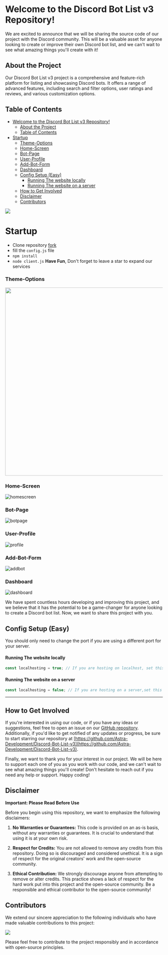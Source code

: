 # Welcome to the Discord Bot List v3 Repository!

We are excited to announce that we will be sharing the source code of our project with the Discord community. This will be a valuable asset for anyone looking to create or improve their own Discord bot list, and we can't wait to see what amazing things you'll create with it!

## About the Project

Our Discord Bot List v3 project is a comprehensive and feature-rich platform for listing and showcasing Discord bots. It offers a range of advanced features, including search and filter options, user ratings and reviews, and various customization options.

## Table of Contents
- [Welcome to the Discord Bot List v3 Repository!](#welcome-to-the-discord-bot-list-v3-repository)
  - [About the Project](#about-the-project)
  - [Table of Contents](#table-of-contents)
- [Startup](#startup)
    - [Theme-Options](#theme-options)
    - [Home-Screen](#home-screen)
    - [Bot-Page](#bot-page)
    - [User-Profile](#user-profile)
    - [Add-Bot-Form](#add-bot-form)
    - [Dashboard](#dashboard)
  - [Config Setup (Easy)](#config-setup-easy)
      - [Running The website locally](#running-the-website-locally)
      - [Running The website on a server](#running-the-website-on-a-server)
  - [How to Get Involved](#how-to-get-involved)
  - [Disclaimer](#disclaimer)
  - [Contributors](#contributors)

<a href="https://discord.gg/sQQFSnQhdt"><img src="https://discordapp.com/api/guilds/793149744847257600/widget.png?style=banner2"/></a>

# Startup
- Clone repository [fork](https://github.com/Astra-Development/Discord-Bot-List-v3/fork)
- fill the `config.js` file
- `npm install`
- `node client.js`
**Have Fun**, Don't forget to leave a star to expand our services

### Theme-Options
<img src="https://user-images.githubusercontent.com/39243722/219464103-51f0253f-452a-4b2a-a62a-b2ca7b132a88.png" width="600" />

### Home-Screen
![homescreen](https://user-images.githubusercontent.com/39243722/219459487-22a5ea91-0086-432e-80c9-585e12eb4289.gif)

### Bot-Page
![botpage](https://user-images.githubusercontent.com/39243722/219459558-7f112165-9f44-42ad-b411-1f59121e889c.gif)

### User-Profile
![profile](https://user-images.githubusercontent.com/39243722/219459455-e334fd2e-86ab-4be7-a0dc-7c2e15cbcaf7.gif)

### Add-Bot-Form
![addbot](https://user-images.githubusercontent.com/39243722/219459598-4a5fef3d-1666-4c4b-ae83-01df8fc258c8.gif)

### Dashboard
![dashboard](https://user-images.githubusercontent.com/39243722/219459538-a8f9439e-2fb5-407f-8baf-3a67f37a1149.gif)

We have spent countless hours developing and improving this project, and we believe that it has the potential to be a game-changer for anyone looking to create a Discord bot list. Now, we want to share this project with you.

## Config Setup (Easy)
You should only need to change the port if you are using a different port for your server.

#### Running The website locally
```javascript
const localhosting = true; // If you are hosting on localhost, set this to true
```

#### Running The website on a server
```javascript
const localhosting = false; // If you are hosting on a server,set this to false
```

---


## How to Get Involved
If you're interested in using our code, or if you have any ideas or suggestions, feel free to open an issue on our [GitHub repository](https://github.com/Astra-Development/Discord-Bot-List-v3/issues). Additionally, if you'd like to get notified of any updates or progress, be sure to start starring our repository at [https://github.com/Astra-Development/Discord-Bot-List-v3](https://github.com/Astra-Development/Discord-Bot-List-v3).

Finally, we want to thank you for your interest in our project. We will be here to support each one of you as you work with our code, and we can't wait to see what amazing things you'll create! Don't hesitate to reach out if you need any help or support. Happy coding!

## Disclaimer
**Important: Please Read Before Use**

Before you begin using this repository, we want to emphasize the following disclaimers:

1. **No Warranties or Guarantees:** This code is provided on an as-is basis, without any warranties or guarantees. It is crucial to understand that using it is at your own risk.

2. **Respect for Credits:** You are not allowed to remove any credits from this repository. Doing so is discouraged and considered unethical. It is a sign of respect for the original creators' work and the open-source community.

3. **Ethical Contribution:** We strongly discourage anyone from attempting to remove or alter credits. This practice shows a lack of respect for the hard work put into this project and the open-source community. Be a responsible and ethical contributor to the open-source community!

## Contributors
We extend our sincere appreciation to the following individuals who have made valuable contributions to this project:

<a href="https://github.com/Astra-Development/Discord-Bot-List-v3/graphs/contributors">
<img src="https://contrib.rocks/image?repo=Astra-Development/Discord-Bot-List-v3" /></a>

Please feel free to contribute to the project responsibly and in accordance with open-source principles.
